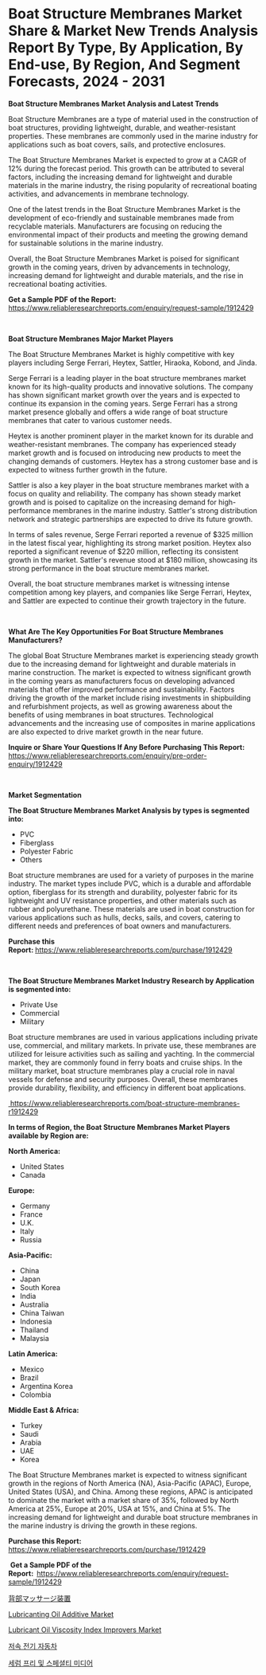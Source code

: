 <p><h1>Boat Structure Membranes Market Share & Market New Trends Analysis Report By Type, By Application, By End-use, By Region, And Segment Forecasts, 2024 - 2031</h1></p><p><strong>Boat Structure Membranes Market Analysis and Latest Trends</strong></p>
<p><p>Boat Structure Membranes are a type of material used in the construction of boat structures, providing lightweight, durable, and weather-resistant properties. These membranes are commonly used in the marine industry for applications such as boat covers, sails, and protective enclosures.</p><p>The Boat Structure Membranes Market is expected to grow at a CAGR of 12% during the forecast period. This growth can be attributed to several factors, including the increasing demand for lightweight and durable materials in the marine industry, the rising popularity of recreational boating activities, and advancements in membrane technology.</p><p>One of the latest trends in the Boat Structure Membranes Market is the development of eco-friendly and sustainable membranes made from recyclable materials. Manufacturers are focusing on reducing the environmental impact of their products and meeting the growing demand for sustainable solutions in the marine industry.</p><p>Overall, the Boat Structure Membranes Market is poised for significant growth in the coming years, driven by advancements in technology, increasing demand for lightweight and durable materials, and the rise in recreational boating activities.</p></p>
<p><strong>Get a Sample PDF of the Report:&nbsp;</strong> <a href="https://www.reliableresearchreports.com/enquiry/request-sample/1912429">https://www.reliableresearchreports.com/enquiry/request-sample/1912429</a></p>
<p>&nbsp;</p>
<p><strong>Boat Structure Membranes Major Market Players</strong></p>
<p><p>The Boat Structure Membranes Market is highly competitive with key players including Serge Ferrari, Heytex, Sattler, Hiraoka, Kobond, and Jinda. </p><p>Serge Ferrari is a leading player in the boat structure membranes market known for its high-quality products and innovative solutions. The company has shown significant market growth over the years and is expected to continue its expansion in the coming years. Serge Ferrari has a strong market presence globally and offers a wide range of boat structure membranes that cater to various customer needs.</p><p>Heytex is another prominent player in the market known for its durable and weather-resistant membranes. The company has experienced steady market growth and is focused on introducing new products to meet the changing demands of customers. Heytex has a strong customer base and is expected to witness further growth in the future.</p><p>Sattler is also a key player in the boat structure membranes market with a focus on quality and reliability. The company has shown steady market growth and is poised to capitalize on the increasing demand for high-performance membranes in the marine industry. Sattler's strong distribution network and strategic partnerships are expected to drive its future growth.</p><p>In terms of sales revenue, Serge Ferrari reported a revenue of $325 million in the latest fiscal year, highlighting its strong market position. Heytex also reported a significant revenue of $220 million, reflecting its consistent growth in the market. Sattler's revenue stood at $180 million, showcasing its strong performance in the boat structure membranes market.</p><p>Overall, the boat structure membranes market is witnessing intense competition among key players, and companies like Serge Ferrari, Heytex, and Sattler are expected to continue their growth trajectory in the future.</p></p>
<p>&nbsp;</p>
<p><strong>What Are The Key Opportunities For Boat Structure Membranes Manufacturers?</strong></p>
<p><p>The global Boat Structure Membranes market is experiencing steady growth due to the increasing demand for lightweight and durable materials in marine construction. The market is expected to witness significant growth in the coming years as manufacturers focus on developing advanced materials that offer improved performance and sustainability. Factors driving the growth of the market include rising investments in shipbuilding and refurbishment projects, as well as growing awareness about the benefits of using membranes in boat structures. Technological advancements and the increasing use of composites in marine applications are also expected to drive market growth in the near future.</p></p>
<p><strong>Inquire or Share Your Questions If Any Before Purchasing This Report:</strong> <a href="https://www.reliableresearchreports.com/enquiry/pre-order-enquiry/1912429">https://www.reliableresearchreports.com/enquiry/pre-order-enquiry/1912429</a></p>
<p>&nbsp;</p>
<p><strong>Market Segmentation</strong></p>
<p><strong>The Boat Structure Membranes Market Analysis by types is segmented into:</strong></p>
<p><ul><li>PVC</li><li>Fiberglass</li><li>Polyester Fabric</li><li>Others</li></ul></p>
<p><p>Boat structure membranes are used for a variety of purposes in the marine industry. The market types include PVC, which is a durable and affordable option, fiberglass for its strength and durability, polyester fabric for its lightweight and UV resistance properties, and other materials such as rubber and polyurethane. These materials are used in boat construction for various applications such as hulls, decks, sails, and covers, catering to different needs and preferences of boat owners and manufacturers.</p></p>
<p><strong>Purchase this Report:&nbsp;</strong><a href="https://www.reliableresearchreports.com/purchase/1912429">https://www.reliableresearchreports.com/purchase/1912429</a></p>
<p>&nbsp;</p>
<p><strong>The Boat Structure Membranes Market Industry Research by Application is segmented into:</strong></p>
<p><ul><li>Private Use</li><li>Commercial</li><li>Military</li></ul></p>
<p><p>Boat structure membranes are used in various applications including private use, commercial, and military markets. In private use, these membranes are utilized for leisure activities such as sailing and yachting. In the commercial market, they are commonly found in ferry boats and cruise ships. In the military market, boat structure membranes play a crucial role in naval vessels for defense and security purposes. Overall, these membranes provide durability, flexibility, and efficiency in different boat applications.</p></p>
<p><a href="https://www.reliableresearchreports.com/boat-structure-membranes-r1912429">&nbsp;https://www.reliableresearchreports.com/boat-structure-membranes-r1912429</a></p>
<p><strong>In terms of Region, the Boat Structure Membranes Market Players available by Region are:</strong></p>
<p>
    <p> <strong> North America: </strong>
        <ul>
            <li>United States</li>
            <li>Canada</li>
        </ul>
        </p> 
    <p> <strong> Europe: </strong>
        <ul>
            <li>Germany</li>
            <li>France</li>
            <li>U.K.</li>
            <li>Italy</li>
            <li>Russia</li>
        </ul>
        </p> 
    <p> <strong> Asia-Pacific: </strong>
        <ul>
            <li>China</li>
            <li>Japan</li>
            <li>South Korea</li>
            <li>India</li>
            <li>Australia</li>
            <li>China Taiwan</li>
            <li>Indonesia</li>
            <li>Thailand</li>
            <li>Malaysia</li>
        </ul>
        </p> 
    <p> <strong> Latin America: </strong>
        <ul>
            <li>Mexico</li>
            <li>Brazil</li>
            <li>Argentina Korea</li>
            <li>Colombia</li>
        </ul>
        </p> 
    <p> <strong> Middle East & Africa: </strong>
        <ul>
            <li>Turkey</li>
            <li>Saudi</li>
            <li>Arabia</li>
            <li>UAE</li>
            <li>Korea</li>
        </ul>
    </p>
    </p>
<p><p>The Boat Structure Membranes market is expected to witness significant growth in the regions of North America (NA), Asia-Pacific (APAC), Europe, United States (USA), and China. Among these regions, APAC is anticipated to dominate the market with a market share of 35%, followed by North America at 25%, Europe at 20%, USA at 15%, and China at 5%. The increasing demand for lightweight and durable boat structure membranes in the marine industry is driving the growth in these regions.</p></p>
<p><strong>Purchase this Report: </strong><a href="https://www.reliableresearchreports.com/purchase/1912429">https://www.reliableresearchreports.com/purchase/1912429</a></p>
<p>&nbsp;<strong>Get a Sample PDF of the Report:&nbsp;&nbsp;</strong><a href="https://www.reliableresearchreports.com/enquiry/request-sample/1912429">https://www.reliableresearchreports.com/enquiry/request-sample/1912429</a></p>
<p><strong></strong></p>
<p><p><a href="https://github.com/MacyOrn/Market-Research-Report-List-1/blob/main/9448838138974.md">背部マッサージ装置</a></p><p><a href="https://github.com/vimar16th/Market-Research-Report-List-5/blob/main/lubricanting-oil-additive-market.md">Lubricanting Oil Additive Market</a></p><p><a href="https://github.com/luckyshygirl/Market-Research-Report-List-5/blob/main/lubricant-oil-viscosity-index-improvers-market.md">Lubricant Oil Viscosity Index Improvers Market</a></p><p><a href="https://github.com/durgin521/Market-Research-Report-List-1/blob/main/7473306145275.md">저속 전기 자동차</a></p><p><a href="https://github.com/novabrown3/Market-Research-Report-List-1/blob/main/1741548145274.md">세럼 프리 및 스페셜티 미디어</a></p></p>